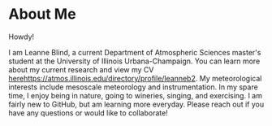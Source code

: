 # About Me

Howdy!

I am Leanne Blind, a current Department of Atmospheric Sciences master's student at the University of Illinois Urbana-Champaign. You can learn more about my current research 
and view my CV [here]()https://atmos.illinois.edu/directory/profile/leanneb2. My meteorological interests include mesoscale meteorology and instrumentation. In my spare
time, I enjoy being in nature, going to wineries, singing, and exercising. I am fairly new to GitHub, but am learning more everyday. Please reach out if you have any 
questions or would like to collaborate!

